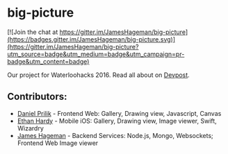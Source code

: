 # big-picture

[![Join the chat at https://gitter.im/JamesHageman/big-picture](https://badges.gitter.im/JamesHageman/big-picture.svg)](https://gitter.im/JamesHageman/big-picture?utm_source=badge&utm_medium=badge&utm_campaign=pr-badge&utm_content=badge)

Our project for Waterloohacks 2016. Read all about on [Devpost](http://devpost.com/software/bigpicture).

## Contributors:

- [Daniel Prilik](https://github.com/daniel5151) - Frontend Web: Gallery, Drawing view, Javascript, Canvas
- [Ethan Hardy](https://github.com/ethan-hardy) - Mobile iOS: Gallery, Drawing view, Image viewer, Swift, Wizardry
- [James Hageman](https://github.com/JamesHageman/) - Backend Services: Node.js, Mongo, Websockets; Frontend Web Image viewer
